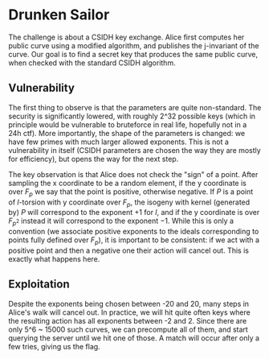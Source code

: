 # Drunken Sailor

The challenge is about a CSIDH key exchange. Alice first computes her public
curve using a modified algorithm, and publishes the j-invariant of the curve.
Our goal is to find a secret key that produces the same public curve, when
checked with the standard CSIDH algorithm.

## Vulnerability

The first thing to observe is that the parameters are quite non-standard. The
security is significantly lowered, with roughly 2^32 possible keys (which in
principle would be vulnerable to bruteforce in real life, hopefully not in a
24h ctf). More importantly, the shape of the parameters is changed: we have few
primes with much larger allowed exponents. This is not a vulnerability in
itself (CSIDH parameters are chosen the way they are mostly for efficiency),
but opens the way for the next step.

The key observation is that Alice does not check the "sign" of a point. After
sampling the x coordinate to be a random element, if the y coordinate is over
$F_p$ we say that the point is positive, otherwise negative. If $P$ is a point
of $l$-torsion with y coordinate over $F_p$, the isogeny with kernel (generated
by) $P$ will correspond to the exponent $+1$ for $l$, and if the y coordinate
is over $F_{p^2}$ instead it will correspond to the exponent $-1$. While this
is only a convention (we associate positive exponents to the ideals
corresponding to points fully defined over $F_p$), it is important to be
consistent: if we act with a positive point and then a negative one their
action will cancel out. This is exactly what happens here.

## Exploitation

Despite the exponents being chosen between -20 and 20, many steps in Alice's
walk will cancel out. In practice, we will hit quite often keys where the
resulting action has all exponents between -2 and 2. Since there are only 5^6 ~
15000 such curves, we can precompute all of them, and start querying the server
until we hit one of those. A match will occur after only a few tries, giving us
the flag.
